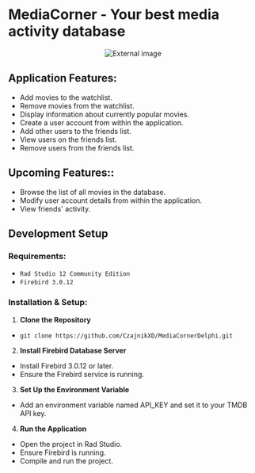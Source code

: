 # **MediaCorner - Your best media activity database**

<p align="center">
  <img src="https://imgur.com/3PVEXAj.png" alt="External image">
</p>

## **Application Features:**
- Add movies to the watchlist.
- Remove movies from the watchlist.
- Display information about currently popular movies.
- Create a user account from within the application.
- Add other users to the friends list.
- View users on the friends list. 
- Remove users from the friends list.

## **Upcoming Features::**
- Browse the list of all movies in the database.
- Modify user account details from within the application.
- View friends' activity.

## **Development Setup**
### **Requirements:**
- `Rad Studio 12 Community Edition`
- `Firebird 3.0.12`

### **Installation & Setup:**
1. **Clone the Repository**  
- `git clone https://github.com/CzajnikXD/MediaCornerDelphi.git`
2. **Install Firebird Database Server**
- Install Firebird 3.0.12 or later.
- Ensure the Firebird service is running.
3. **Set Up the Environment Variable**
- Add an environment variable named API_KEY and set it to your TMDB API key.
4. **Run the Application**
- Open the project in Rad Studio.
- Ensure Firebird is running.
- Compile and run the project.
